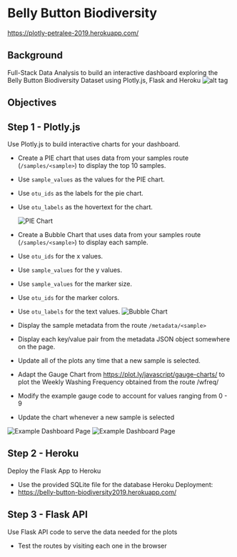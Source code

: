 # Belly Button Biodiversity
https://plotly-petralee-2019.herokuapp.com/
## Background
Full-Stack Data Analysis to build an interactive dashboard exploring the Belly Button Biodiversity Dataset using Plotly.js, Flask and Heroku
![alt tag](https://github.com/PetraLee2019/Plotly/blob/master/newfolder/Images/microbes-sem.jpg?raw=true)

## Objectives
## Step 1 - Plotly.js
Use Plotly.js to build interactive charts for your dashboard.

- Create a PIE chart that uses data from your samples route (`/samples/<sample>`) to display the top 10 samples.
- Use `sample_values` as the values for the PIE chart.
- Use `otu_ids` as the labels for the pie chart.
- Use `otu_labels` as the hovertext for the chart.

  ![PIE Chart](https://github.com/PetraLee2019/Plotly/blob/master/newfolder/Images/pie_chart.png?raw=true)

- Create a Bubble Chart that uses data from your samples route (`/samples/<sample>`) to display each sample.
- Use `otu_ids` for the x values.
- Use `sample_values` for the y values.
- Use `sample_values` for the marker size.
- Use `otu_ids` for the marker colors.
- Use `otu_labels` for the text values.
  ![Bubble Chart](https://github.com/PetraLee2019/Plotly/blob/master/newfolder/Images/bubble_chart.png?raw=true)

- Display the sample metadata from the route `/metadata/<sample>`
- Display each key/value pair from the metadata JSON object somewhere on the page.
- Update all of the plots any time that a new sample is selected.

- Adapt the Gauge Chart from https://plot.ly/javascript/gauge-charts/ to plot the Weekly Washing Frequency obtained from the route /wfreq/<sample>
- Modify the example gauge code to account for values ranging from 0 - 9
- Update the chart whenever a new sample is selected

![Example Dashboard Page](https://github.com/PetraLee2019/Plotly/blob/master/newfolder/Images/dashboard_part1.png?raw=true)
![Example Dashboard Page](https://github.com/PetraLee2019/Plotly/blob/master/newfolder/Images/dashboard_part2.png?raw=true)

## Step 2 - Heroku
Deploy the Flask App to Heroku
- Use the provided SQLite file for the database
Heroku Deployment:
- https://belly-button-biodiversity2019.herokuapp.com/

## Step 3 - Flask API
Use Flask API code to serve the data needed for the plots
- Test the routes by visiting each one in the browser
